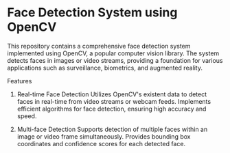 # Face Detection System using OpenCV

This repository contains a comprehensive face detection system implemented using OpenCV, a popular computer vision library. The system detects faces in images or video streams, providing a foundation for various applications such as surveillance, biometrics, and augmented reality.

Features
1. Real-time Face Detection
Utilizes OpenCV's existent data to detect faces in real-time from video streams or webcam feeds.
Implements efficient algorithms for face detection, ensuring high accuracy and speed.

3. Multi-face Detection
Supports detection of multiple faces within an image or video frame simultaneously.
Provides bounding box coordinates and confidence scores for each detected face.
